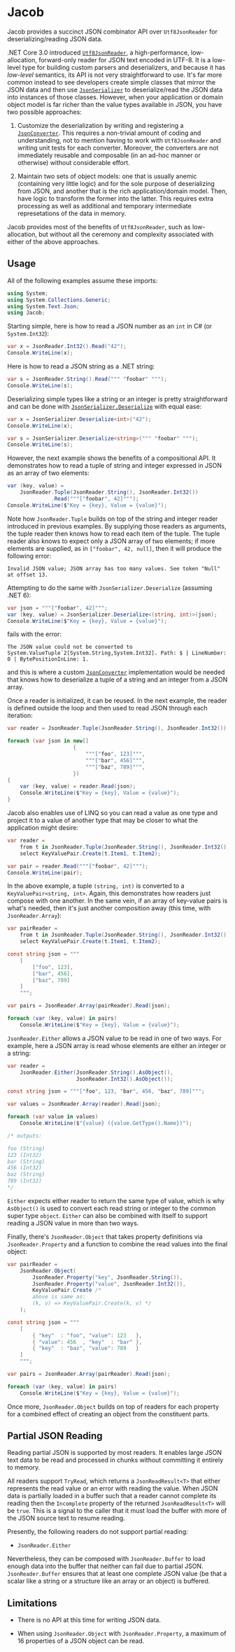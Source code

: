 # Jacob

Jacob provides a succinct JSON combinator API over `Utf8JsonReader` for
deserializing/reading JSON data.

.NET Core 3.0 introduced [`Utf8JsonReader`], a high-performance, low-allocation,
forward-only reader for JSON text encoded in UTF-8. It is a low-level type for
building custom parsers and deserializers, and because it has _low-level_
semantics, its API is not very straightforward to use. It's far more common
instead to see developers create simple classes that mirror the JSON data and
then use [`JsonSerializer`] to deserialize/read the JSON data into instances of
those classes. However, when your application or domain object model is far
richer than the value types available in JSON, you have two possible approaches:

1. Customize the deserialization by writing and registering a [`JsonConverter`].
   This requires a non-trivial amount of coding and understanding, not to
   mention having to work with `Utf8JsonReader` and writing unit tests for each
   converter. Moreover, the converters are not immediately reusable and
   composable (in an ad-hoc manner or otherwise) without considerable effort.

2. Maintain two sets of object models: one that is usually anemic (containing
   very little logic) and for the sole purpose of deserializing from JSON, and
   another that is the rich application/domain model. Then, have logic to
   transform the former into the latter. This requires extra processing as well
   as additional and temporary intermediate represetations of the data in
   memory.

Jacob provides most of the benefits of `Utf8JsonReader`, such as low-allocation,
but without all the ceremony and complexity associated with either of the above
approaches.


## Usage

All of the following examples assume these imports:

```c#
using System;
using System.Collections.Generic;
using System.Text.Json;
using Jacob;
```

Starting simple, here is how to read a JSON number as an `int` in C# (or
`System.Int32`):

```c#
var x = JsonReader.Int32().Read("42");
Console.WriteLine(x);
```

Here is how to read a JSON string as a .NET string:

```c#
var s = JsonReader.String().Read(""" "foobar" """);
Console.WriteLine(s);
```

Deserializing simple types like a string or an integer is pretty straightforward
and can be done with [`JsonSerializer.Deserialize`][deserialize] with equal
ease:

```c#
var x = JsonSerializer.Deserialize<int>("42");
Console.WriteLine(x);

var s = JsonSerializer.Deserialize<string>(""" "foobar" """);
Console.WriteLine(s);
```

However, the next example shows the benefits of a compositional API. It
demonstrates how to read a tuple of string and integer expressed in JSON as
an array of two elements:

```c#
var (key, value) =
    JsonReader.Tuple(JsonReader.String(), JsonReader.Int32())
              .Read("""["foobar", 42]""");
Console.WriteLine($"Key = {key}, Value = {value}");
```

Note how `JsonReader.Tuple` builds on top of the string and integer reader
introduced in previous examples. By supplying those readers as arguments, the
tuple reader then knows how to read each item of the tuple. The tuple reader
also knows to expect only a JSON array of two elements; if more elements are
supplied, as in `["foobar", 42, null]`, then it will produce the following
error:

    Invalid JSON value; JSON array has too many values. See token "Null" at offset 13.

Attempting to do the same with `JsonSerializer.Deserialize` (assuming .NET 6):

```c#
var json = """["foobar", 42]""";
var (key, value) = JsonSerializer.Deserialize<(string, int)>(json);
Console.WriteLine($"Key = {key}, Value = {value}");
```

fails with the error:

    The JSON value could not be converted to System.ValueTuple`2[System.String,System.Int32]. Path: $ | LineNumber: 0 | BytePositionInLine: 1.

and this is where a custom [`JsonConverter`] implementation would be needed that
knows how to deserialize a tuple of a string and an integer from a JSON array.

Once a reader is initialized, it can be reused. In the next example, the reader
is defined outside the loop and then used to read JSON through each iteration:

```c#
var reader = JsonReader.Tuple(JsonReader.String(), JsonReader.Int32());

foreach (var json in new[]
                     {
                         """["foo", 123]""",
                         """["bar", 456]""",
                         """["baz", 789]""",
                     })
{
    var (key, value) = reader.Read(json);
    Console.WriteLine($"Key = {key}, Value = {value}");
}
```

Jacob also enables use of LINQ so you can read a value as one type and project
it to a value of another type that may be closer to what the application might
desire:

```c#
var reader =
    from t in JsonReader.Tuple(JsonReader.String(), JsonReader.Int32())
    select KeyValuePair.Create(t.Item1, t.Item2);

var pair = reader.Read("""["foobar", 42]""");
Console.WriteLine(pair);
```

In the above example, a tuple `(string, int)` is converted to a
`KeyValuePair<string, int>`. Again, this demonstrates how readers just compose
with one another. In the same vein, if an array of key-value pairs is what's
needed, then it's just another composition away (this time, with
`JsonReader.Array`):

```c#
var pairReader =
    from t in JsonReader.Tuple(JsonReader.String(), JsonReader.Int32())
    select KeyValuePair.Create(t.Item1, t.Item2);

const string json = """
    [
        ["foo", 123],
        ["bar", 456],
        ["baz", 789]
    ]
    """;

var pairs = JsonReader.Array(pairReader).Read(json);

foreach (var (key, value) in pairs)
    Console.WriteLine($"Key = {key}, Value = {value}");
```

`JsonReader.Either` allows a JSON value to be read in one of two ways. For
example, here a JSON array is read whose elements are either an integer
or a string:

```c#
var reader =
    JsonReader.Either(JsonReader.String().AsObject(),
                      JsonReader.Int32().AsObject());

const string json = """["foo", 123, "bar", 456, "baz", 789]""";

var values = JsonReader.Array(reader).Read(json);

foreach (var value in values)
    Console.WriteLine($"{value} ({value.GetType().Name})");

/* outputs:

foo (String)
123 (Int32)
bar (String)
456 (Int32)
baz (String)
789 (Int32)
*/
```

`Either` expects either reader to return the same type of value, which is why
`AsObject()` is used to convert each read string or integer to the common super
type `object`. `Either` can also be combined with itself to support reading a
JSON value in more than two ways.

Finally, there's `JsonReader.Object` that takes property definitions via
`JsonReader.Property` and a function to combine the read values into the final
object:

```c#
var pairReader =
    JsonReader.Object(
        JsonReader.Property("key", JsonReader.String()),
        JsonReader.Property("value", JsonReader.Int32()),
        KeyValuePair.Create /*
        above is same as:
        (k, v) => KeyValuePair.Create(k, v) */
    );

const string json = """
    [
        { "key"  : "foo", "value": 123   },
        { "value": 456  , "key"  : "bar" },
        { "key"  : "baz", "value": 789   }
    ]
    """;

var pairs = JsonReader.Array(pairReader).Read(json);

foreach (var (key, value) in pairs)
    Console.WriteLine($"Key = {key}, Value = {value}");
```

Once more, `JsonReader.Object` builds on top of readers for each property for
a combined effect of creating an object from the constituent parts.


## Partial JSON Reading

Reading partial JSON is supported by most readers. It enables large JSON text
data to be read and processed in chunks without committing it entirely to
memory.

All readers support `TryRead`, which returns a `JsonReadResult<T>` that either
represents the read value or an error with reading the value. When JSON data
is partially loaded in a buffer such that a reader cannot complete its reading
then the `Incomplete` property of the returned `JsonReadResult<T>` will be
`true`. This is a signal to the caller that it must load the buffer with more
of the JSON source text to resume reading.

Presently, the following readers do not support partial reading:

- `JsonReader.Either`

Nevertheless, they can be composed with `JsonReader.Buffer` to load enough
data into the buffer that neither can fail due to partial JSON.
`JsonReader.Buffer` ensures that at least one complete JSON value (be that a
scalar like a string or a structure like an array or an object) is buffered.


## Limitations

- There is no API at this time for writing JSON data.

- When using `JsonReader.Object` with `JsonReader.Property`, a maximum of 16
  properties of a JSON object can be read.


[`Utf8JsonReader`]: https://docs.microsoft.com/en-us/dotnet/standard/serialization/system-text-json-use-dom-utf8jsonreader-utf8jsonwriter?pivots=dotnet-6-0#use-utf8jsonreader
[`JsonSerializer`]: https://docs.microsoft.com/en-us/dotnet/api/system.text.json.jsonserializer
[`JsonConverter`]: https://docs.microsoft.com/en-us/dotnet/api/system.text.json.serialization.jsonconverter?view=net-6.0
[x-strict-json]: https://github.com/JamesNK/Newtonsoft.Json/issues/646#issuecomment-356194475
[deserialize]: https://docs.microsoft.com/en-us/dotnet/api/system.text.json.jsonserializer.deserialize?view=net-6.0
[Newtonsoft.Json (13.x)]: https://www.nuget.org/packages/Newtonsoft.Json/13.0.1
